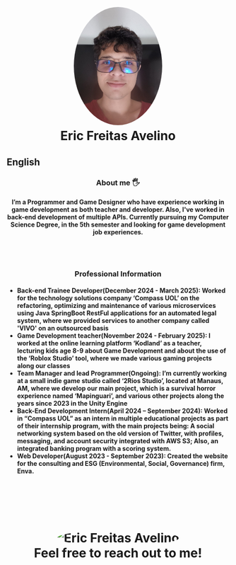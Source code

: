 <h1 align="center">
  <br>
 <a href="https://github.com/Crire/"><img src="avatar.jpeg" alt="Eric Freitas Avelino" width="200" style="width:200px; border-radius: 50%"></a>
  <br>
  Eric Freitas Avelino
  <br>
</h1>

## English

<h3 align="center">
  About me  🖐
</h3>


<h4 align="center">
 I’m a Programmer and Game Designer who have experience working in game development
as both teacher and developer. Also, I've worked in back-end development of multiple APIs.
Currently pursuing my Computer Science Degree, in the 5th semester and looking for game
development job experiences.
</h4>

<br/>
<br/>
<h3 align="center">
Professional Information
</h3>

<h4>

  - Back-end Trainee Developer(December 2024 - March 2025): Worked for the technology
solutions company ‘Compass UOL’ on the refactoring, optimizing and maintenance of
various microservices using Java SpringBoot RestFul applications for an automated legal
system, where we provided services to another company called 'VIVO' on an outsourced
basis
  - Game Development teacher(November 2024 - February 2025): I worked at the online
learning platform ‘Kodland’ as a teacher, lecturing kids age 8-9 about Game Development
and about the use of the ‘Roblox Studio’ tool, where we made various gaming projects along
our classes
  - Team Manager and lead Programmer(Ongoing): I’m currently working at a small indie
game studio called ‘2Rios Studio’, located at Manaus, AM, where we develop our main
project, which is a survival horror experience named ‘Mapinguari’, and various other projects
along the years since 2023 in the Unity Engine
  - Back-End Development Intern(April 2024 – September 2024): Worked in “Compass UOL”
as an intern in multiple educational projects as part of their internship program, with the main
projects being: A social networking system based on the old version of Twitter, with profiles,
messaging, and account security integrated with AWS S3; Also, an integrated banking
program with a scoring system.
  - Web Developer(August 2023 - September 2023): Created the website for the consulting
and ESG (Environmental, Social, Governance) firm, Enva.
</h4>
<br/>
<br/>

<h1 align="center">
  <br>
 <img src="https://www.google.com/url?sa=i&url=https%3A%2F%2Feasydraweverything.com%2Fanimal%2Fcute-capybara-drawing%2F&psig=AOvVaw0XAI7dVSfAsLJ6ujuS3M77&ust=1744389994699000&source=images&cd=vfe&opi=89978449&ved=0CBIQjRxqFwoTCOjF2aH1zYwDFQAAAAAdAAAAABAK" alt="Eric Freitas Avelino" width="200" style="width:200px; border-radius: 50%">
  <br>
 Feel free to reach out to me!
  <br>
</h1>
